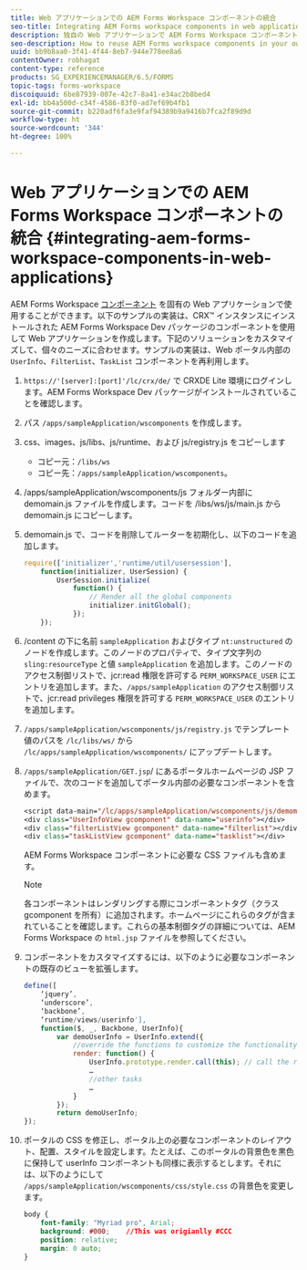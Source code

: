 ```yaml
---
title: Web アプリケーションでの AEM Forms Workspace コンポーネントの統合
seo-title: Integrating AEM Forms workspace components in web applications
description: 独自の Web アプリケーションで AEM Forms Workspace コンポーネントを再利用して、機能を強化し密接な統合を提供する方法。
seo-description: How to reuse AEM Forms workspace components in your own webapps to leverage functionality and provide tight integration.
uuid: bb9b8aa0-3f41-4f44-8eb7-944e778ee8a6
contentOwner: robhagat
content-type: reference
products: SG_EXPERIENCEMANAGER/6.5/FORMS
topic-tags: forms-workspace
discoiquuid: 6be87939-007e-42c7-8a41-e34ac2b8bed4
exl-id: bb4a500d-c34f-4586-83f0-ad7ef69b4fb1
source-git-commit: b220adf6fa3e9faf94389b9a9416b7fca2f89d9d
workflow-type: ht
source-wordcount: '344'
ht-degree: 100%

---
```


# Web アプリケーションでの AEM Forms Workspace コンポーネントの統合 {#integrating-aem-forms-workspace-components-in-web-applications}

AEM Forms Workspace [コンポーネント](/help/forms/using/description-reusable-components.md) を固有の Web アプリケーションで使用することができます。以下のサンプルの実装は、CRX™ インスタンスにインストールされた AEM Forms Workspace Dev パッケージのコンポーネントを使用して Web アプリケーションを作成します。下記のソリューションをカスタマイズして、個々のニーズに合わせます。サンプルの実装は、Web ポータル内部の `UserInfo`、`FilterList`、`TaskList` コンポーネントを再利用します。

1. `https://'[server]:[port]'/lc/crx/de/` で CRXDE Lite 環境にログインします。AEM Forms Workspace Dev パッケージがインストールされていることを確認します。
1. パス `/apps/sampleApplication/wscomponents` を作成します。
1. css、images、js/libs、js/runtime、および js/registry.js をコピーします

   * コピー元：`/libs/ws`
   * コピー先：`/apps/sampleApplication/wscomponents`。

1. /apps/sampleApplication/wscomponents/js フォルダー内部に demomain.js ファイルを作成します。コードを /libs/ws/js/main.js から demomain.js にコピーします。
1. demomain.js で、コードを削除してルーターを初期化し、以下のコードを追加します。

   ```javascript
   require(['initializer','runtime/util/usersession'],
       function(initializer, UserSession) {
           UserSession.initialize(
               function() {
                   // Render all the global components
                   initializer.initGlobal();
               });
       });
   ```

1. /content の下に名前 `sampleApplication` およびタイプ `nt:unstructured` のノードを作成します。このノードのプロパティで、タイプ文字列の `sling:resourceType` と値 `sampleApplication` を追加します。このノードのアクセス制御リストで、jcr:read 権限を許可する `PERM_WORKSPACE_USER` にエントリを追加します。また、`/apps/sampleApplication` のアクセス制御リストで、jcr:read privileges 権限を許可する `PERM_WORKSPACE_USER` のエントリを追加します。
1. `/apps/sampleApplication/wscomponents/js/registry.js` でテンプレート値のパスを `/lc/libs/ws/` から `/lc/apps/sampleApplication/wscomponents/` にアップデートします。
1. `/apps/sampleApplication/GET.jsp`/ にあるポータルホームページの JSP ファイルで、次のコードを追加してポータル内部の必要なコンポーネントを含めます。

   ```jsp
   <script data-main="/lc/apps/sampleApplication/wscomponents/js/demomain" src="/lc/apps/sampleApplication/wscomponents/js/libs/require/require.js"></script>
   <div class="UserInfoView gcomponent" data-name="userinfo"></div>
   <div class="filterListView gcomponent" data-name="filterlist"></div>
   <div class="taskListView gcomponent" data-name="tasklist"></div>
   ```

   AEM Forms Workspace コンポーネントに必要な CSS ファイルも含めます。

   >[!NOTE]
   >
   >各コンポーネントはレンダリングする際にコンポーネントタグ（クラス gcomponent を所有）に追加されます。ホームページにこれらのタグが含まれていることを確認します。これらの基本制御タグの詳細については、AEM Forms Workspace の `html.jsp` ファイルを参照してください。

1. コンポーネントをカスタマイズするには、以下のように必要なコンポーネントの既存のビューを拡張します。

   ```javascript
   define([
       ‘jquery’,
       ‘underscore’,
       ‘backbone’,
       ‘runtime/views/userinfo'],
       function($, _, Backbone, UserInfo){
           var demoUserInfo = UserInfo.extend({
               //override the functions to customize the functionality
               render: function() {
                   UserInfo.prototype.render.call(this); // call the render function of the super class
                   …
                   //other tasks
                   …
               }
           });
           return demoUserInfo;
   });
   ```

1. ポータルの CSS を修正し、ポータル上の必要なコンポーネントのレイアウト、配置、スタイルを設定します。たとえば、このポータルの背景色を黒色に保持して userInfo コンポーネントも同様に表示するとします。それには、以下のようにして `/apps/sampleApplication/wscomponents/css/style.css` の背景色を変更します。

   ```css
   body {
       font-family: "Myriad pro", Arial;
       background: #000;    //This was origianlly #CCC
       position: relative;
       margin: 0 auto;
   }
   ```
